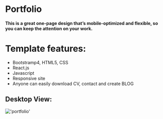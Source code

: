 # Portfolio
#### This is a great one-page design that’s mobile-optimized and flexible, so you can keep the attention on your work.
# Template features:
- Bootstramp4, HTML5, CSS
- React.js
- Javascript
- Responsive site
- Anyone can easily download CV, contact and create BLOG 

## Desktop View:
!['portfolio'](desktopView.png)
